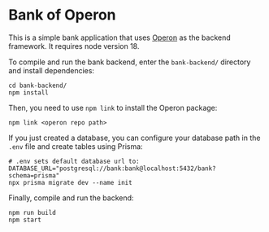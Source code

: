 # Bank of Operon

This is a simple bank application that uses [Operon](https://github.com/dbos-inc/operon) as the backend framework.
It requires node version 18.

To compile and run the bank backend, enter the `bank-backend/` directory and install dependencies:
```shell
cd bank-backend/
npm install
```

Then, you need to use `npm link` to install the Operon package:
```shell
npm link <operon repo path>
```

If you just created a database, you can configure your database path in the `.env` file and create tables using Prisma:
```shell
# .env sets default database url to: DATABASE_URL="postgresql://bank:bank@localhost:5432/bank?schema=prisma"
npx prisma migrate dev --name init
```

Finally, compile and run the backend:
```shell
npm run build
npm start
```